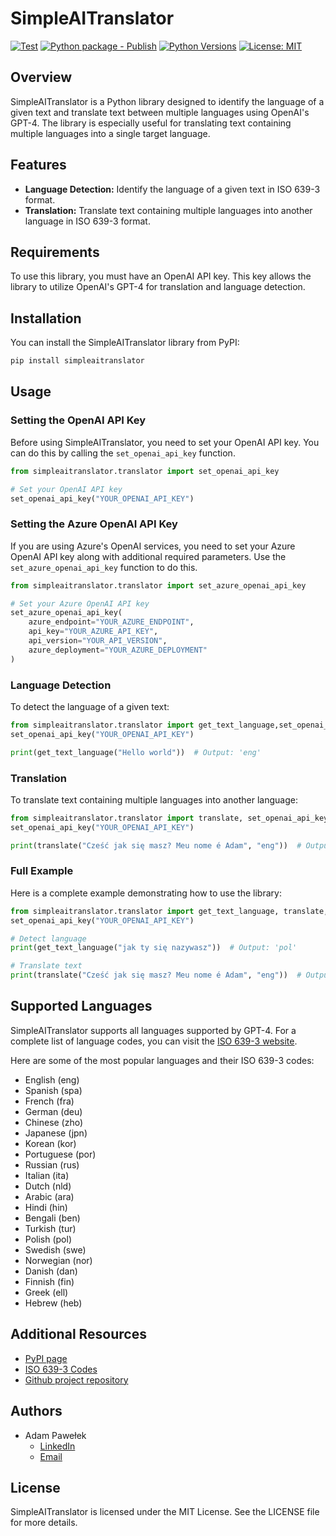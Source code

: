 # SimpleAITranslator
[![Test](https://github.com/adam-pawelek/SimpleAITranslator/actions/workflows/test.yml/badge.svg)](https://github.com/adam-pawelek/SimpleAITranslator/actions/workflows/test.yml)
[![Python package - Publish](https://github.com/adam-pawelek/SimpleAITranslator/actions/workflows/publish.yml/badge.svg)](https://github.com/adam-pawelek/SimpleAITranslator/actions/workflows/publish.yml)
[![Python Versions](https://img.shields.io/badge/Python-3.8%20|%203.9%20|%203.10%20|%203.11%20|%203.12-blue)](https://www.python.org/)
[![License: MIT](https://img.shields.io/badge/License-MIT-yellow.svg)](https://opensource.org/licenses/MIT)
## Overview

SimpleAITranslator is a Python library designed to identify the language of a given text and translate text between multiple languages using OpenAI's GPT-4. The library is especially useful for translating text containing multiple languages into a single target language.

## Features

- **Language Detection:** Identify the language of a given text in ISO 639-3 format.
- **Translation:** Translate text containing multiple languages into another language in ISO 639-3 format.

## Requirements

To use this library, you must have an OpenAI API key. This key allows the library to utilize OpenAI's GPT-4 for translation and language detection.



## Installation

You can install the SimpleAITranslator library from PyPI:

```bash
pip install simpleaitranslator
```

## Usage

### Setting the OpenAI API Key

Before using SimpleAITranslator, you need to set your OpenAI API key. You can do this by calling the `set_openai_api_key` function.

```python
from simpleaitranslator.translator import set_openai_api_key

# Set your OpenAI API key
set_openai_api_key("YOUR_OPENAI_API_KEY")
```

### Setting the Azure OpenAI API Key

If you are using Azure's OpenAI services, you need to set your Azure OpenAI API key along with additional required parameters. Use the `set_azure_openai_api_key` function to do this.

```python
from simpleaitranslator.translator import set_azure_openai_api_key

# Set your Azure OpenAI API key
set_azure_openai_api_key(
    azure_endpoint="YOUR_AZURE_ENDPOINT",
    api_key="YOUR_AZURE_API_KEY",
    api_version="YOUR_API_VERSION",
    azure_deployment="YOUR_AZURE_DEPLOYMENT"
)
```


### Language Detection

To detect the language of a given text:

```python
from simpleaitranslator.translator import get_text_language,set_openai_api_key
set_openai_api_key("YOUR_OPENAI_API_KEY")

print(get_text_language("Hello world"))  # Output: 'eng'
```

### Translation

To translate text containing multiple languages into another language:

```python
from simpleaitranslator.translator import translate, set_openai_api_key
set_openai_api_key("YOUR_OPENAI_API_KEY")

print(translate("Cześć jak się masz? Meu nome é Adam", "eng"))  # Output: "Hello how are you? My name is Adam"
```


### Full Example

Here is a complete example demonstrating how to use the library:

```python
from simpleaitranslator.translator import get_text_language, translate, set_openai_api_key
set_openai_api_key("YOUR_OPENAI_API_KEY")

# Detect language
print(get_text_language("jak ty się nazywasz"))  # Output: 'pol'

# Translate text
print(translate("Cześć jak się masz? Meu nome é Adam", "eng"))  # Output: "Hello how are you? My name is Adam"
```

## Supported Languages

SimpleAITranslator supports all languages supported by GPT-4. For a complete list of language codes, you can visit the [ISO 639-3 website](https://iso639-3.sil.org/code_tables/639/data).

Here are some of the most popular languages and their ISO 639-3 codes:

- English (eng)
- Spanish (spa)
- French (fra)
- German (deu)
- Chinese (zho)
- Japanese (jpn)
- Korean (kor)
- Portuguese (por)
- Russian (rus)
- Italian (ita)
- Dutch (nld)
- Arabic (ara)
- Hindi (hin)
- Bengali (ben)
- Turkish (tur)
- Polish (pol)
- Swedish (swe)
- Norwegian (nor)
- Danish (dan)
- Finnish (fin)
- Greek (ell)
- Hebrew (heb)

## Additional Resources

- [PyPI page](https://pypi.org/project/simpleaitranslator/)
- [ISO 639-3 Codes](https://iso639-3.sil.org/code_tables/639/data)
- [Github project repository](https://github.com/adam-pawelek/SimpleAITranslator)

## Authors
- Adam Pawełek  
  - [LinkedIn](https://www.linkedin.com/in/adam-roman-pawelek/)  
  - [Email](mailto:adam.pwk@outlook.com)
  


## License

SimpleAITranslator is licensed under the MIT License. See the LICENSE file for more details.



